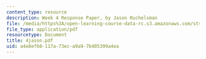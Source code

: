 ```yaml
---
content_type: resource
description: Week 4 Response Paper, by Jason Ruchelsman
file: /media/https%3A/open-learning-course-data-rc.s3.amazonaws.com/sts-035-the-history-of-computing-spring-2004/a4e8ef60117a73eca9a97b405399a4ea_4jason.pdf
file_type: application/pdf
resourcetype: Document
title: 4jason.pdf
uid: a4e8ef60-117a-73ec-a9a9-7b405399a4ea
---
```

